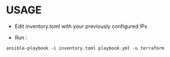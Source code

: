 # USAGE

* Edit inventory.toml with your previously configured IPs

* Run :

```shell
ansible-playbook -i inventory.toml playbook.yml -u terraform
```